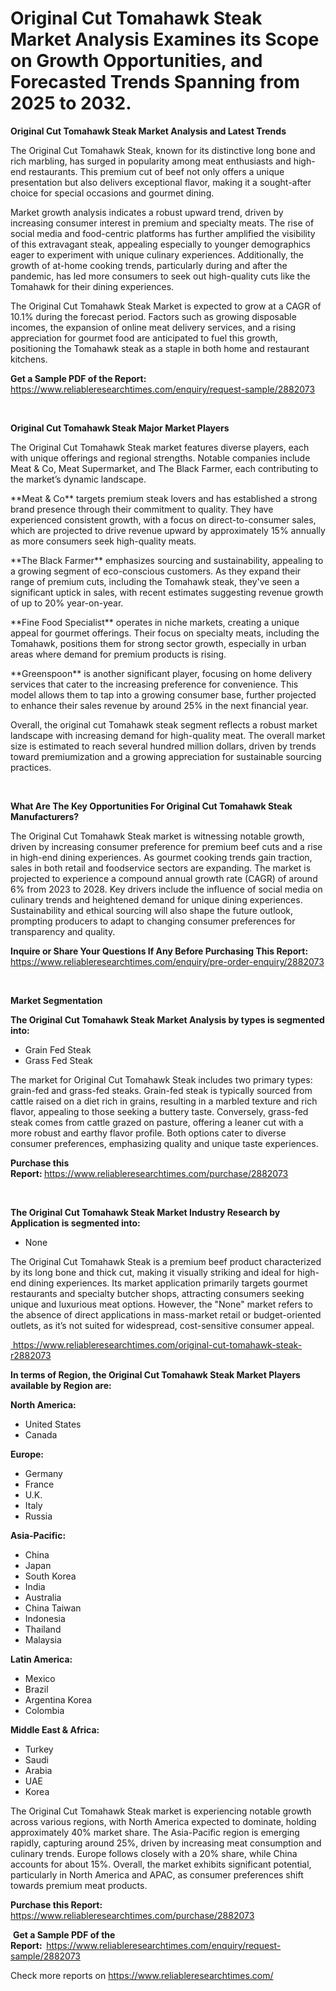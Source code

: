<p><h1>Original Cut Tomahawk Steak Market Analysis Examines its Scope on Growth Opportunities, and Forecasted Trends Spanning from 2025 to 2032.</h1></p><p><strong>Original Cut Tomahawk Steak Market Analysis and Latest Trends</strong></p>
<p><p>The Original Cut Tomahawk Steak, known for its distinctive long bone and rich marbling, has surged in popularity among meat enthusiasts and high-end restaurants. This premium cut of beef not only offers a unique presentation but also delivers exceptional flavor, making it a sought-after choice for special occasions and gourmet dining.</p><p>Market growth analysis indicates a robust upward trend, driven by increasing consumer interest in premium and specialty meats. The rise of social media and food-centric platforms has further amplified the visibility of this extravagant steak, appealing especially to younger demographics eager to experiment with unique culinary experiences. Additionally, the growth of at-home cooking trends, particularly during and after the pandemic, has led more consumers to seek out high-quality cuts like the Tomahawk for their dining experiences.</p><p>The Original Cut Tomahawk Steak Market is expected to grow at a CAGR of 10.1% during the forecast period. Factors such as growing disposable incomes, the expansion of online meat delivery services, and a rising appreciation for gourmet food are anticipated to fuel this growth, positioning the Tomahawk steak as a staple in both home and restaurant kitchens.</p></p>
<p><strong>Get a Sample PDF of the Report:&nbsp;</strong> <a href="https://www.reliableresearchtimes.com/enquiry/request-sample/2882073?utm_campaign=3317&utm_medium=2&utm_source=Github&utm_content=ia&utm_term=12032025&utm_id=original-cut-tomahawk-steak">https://www.reliableresearchtimes.com/enquiry/request-sample/2882073</a></p>
<p>&nbsp;</p>
<p><strong>Original Cut Tomahawk Steak Major Market Players</strong></p>
<p><p>The Original Cut Tomahawk Steak market features diverse players, each with unique offerings and regional strengths. Notable companies include Meat & Co, Meat Supermarket, and The Black Farmer, each contributing to the market’s dynamic landscape.</p><p>**Meat & Co** targets premium steak lovers and has established a strong brand presence through their commitment to quality. They have experienced consistent growth, with a focus on direct-to-consumer sales, which are projected to drive revenue upward by approximately 15% annually as more consumers seek high-quality meats.</p><p>**The Black Farmer** emphasizes sourcing and sustainability, appealing to a growing segment of eco-conscious customers. As they expand their range of premium cuts, including the Tomahawk steak, they've seen a significant uptick in sales, with recent estimates suggesting revenue growth of up to 20% year-on-year.</p><p>**Fine Food Specialist** operates in niche markets, creating a unique appeal for gourmet offerings. Their focus on specialty meats, including the Tomahawk, positions them for strong sector growth, especially in urban areas where demand for premium products is rising.</p><p>**Greenspoon** is another significant player, focusing on home delivery services that cater to the increasing preference for convenience. This model allows them to tap into a growing consumer base, further projected to enhance their sales revenue by around 25% in the next financial year.</p><p>Overall, the original cut Tomahawk steak segment reflects a robust market landscape with increasing demand for high-quality meat. The overall market size is estimated to reach several hundred million dollars, driven by trends toward premiumization and a growing appreciation for sustainable sourcing practices.</p></p>
<p>&nbsp;</p>
<p><strong>What Are The Key Opportunities For Original Cut Tomahawk Steak Manufacturers?</strong></p>
<p><p>The Original Cut Tomahawk Steak market is witnessing notable growth, driven by increasing consumer preference for premium beef cuts and a rise in high-end dining experiences. As gourmet cooking trends gain traction, sales in both retail and foodservice sectors are expanding. The market is projected to experience a compound annual growth rate (CAGR) of around 6% from 2023 to 2028. Key drivers include the influence of social media on culinary trends and heightened demand for unique dining experiences. Sustainability and ethical sourcing will also shape the future outlook, prompting producers to adapt to changing consumer preferences for transparency and quality.</p></p>
<p><strong>Inquire or Share Your Questions If Any Before Purchasing This Report:</strong> <a href="https://www.reliableresearchtimes.com/enquiry/pre-order-enquiry/2882073?utm_campaign=3317&utm_medium=2&utm_source=Github&utm_content=ia&utm_term=12032025&utm_id=original-cut-tomahawk-steak">https://www.reliableresearchtimes.com/enquiry/pre-order-enquiry/2882073</a></p>
<p>&nbsp;</p>
<p><strong>Market Segmentation</strong></p>
<p><strong>The Original Cut Tomahawk Steak Market Analysis by types is segmented into:</strong></p>
<p><ul><li>Grain Fed Steak</li><li>Grass Fed Steak</li></ul></p>
<p><p>The market for Original Cut Tomahawk Steak includes two primary types: grain-fed and grass-fed steaks. Grain-fed steak is typically sourced from cattle raised on a diet rich in grains, resulting in a marbled texture and rich flavor, appealing to those seeking a buttery taste. Conversely, grass-fed steak comes from cattle grazed on pasture, offering a leaner cut with a more robust and earthy flavor profile. Both options cater to diverse consumer preferences, emphasizing quality and unique taste experiences.</p></p>
<p><strong>Purchase this Report:&nbsp;</strong><a href="https://www.reliableresearchtimes.com/purchase/2882073?utm_campaign=3317&utm_medium=2&utm_source=Github&utm_content=ia&utm_term=12032025&utm_id=original-cut-tomahawk-steak">https://www.reliableresearchtimes.com/purchase/2882073</a></p>
<p>&nbsp;</p>
<p><strong>The Original Cut Tomahawk Steak Market Industry Research by Application is segmented into:</strong></p>
<p><ul><li>None</li></ul></p>
<p><p>The Original Cut Tomahawk Steak is a premium beef product characterized by its long bone and thick cut, making it visually striking and ideal for high-end dining experiences. Its market application primarily targets gourmet restaurants and specialty butcher shops, attracting consumers seeking unique and luxurious meat options. However, the "None" market refers to the absence of direct applications in mass-market retail or budget-oriented outlets, as it’s not suited for widespread, cost-sensitive consumer appeal.</p></p>
<p><a href="https://www.reliableresearchtimes.com/original-cut-tomahawk-steak-r2882073?utm_campaign=3317&utm_medium=2&utm_source=Github&utm_content=ia&utm_term=12032025&utm_id=original-cut-tomahawk-steak">&nbsp;https://www.reliableresearchtimes.com/original-cut-tomahawk-steak-r2882073</a></p>
<p><strong>In terms of Region, the Original Cut Tomahawk Steak Market Players available by Region are:</strong></p>
<p>
    <p> <strong> North America: </strong>
        <ul>
            <li>United States</li>
            <li>Canada</li>
        </ul>
        </p> 
    <p> <strong> Europe: </strong>
        <ul>
            <li>Germany</li>
            <li>France</li>
            <li>U.K.</li>
            <li>Italy</li>
            <li>Russia</li>
        </ul>
        </p> 
    <p> <strong> Asia-Pacific: </strong>
        <ul>
            <li>China</li>
            <li>Japan</li>
            <li>South Korea</li>
            <li>India</li>
            <li>Australia</li>
            <li>China Taiwan</li>
            <li>Indonesia</li>
            <li>Thailand</li>
            <li>Malaysia</li>
        </ul>
        </p> 
    <p> <strong> Latin America: </strong>
        <ul>
            <li>Mexico</li>
            <li>Brazil</li>
            <li>Argentina Korea</li>
            <li>Colombia</li>
        </ul>
        </p> 
    <p> <strong> Middle East & Africa: </strong>
        <ul>
            <li>Turkey</li>
            <li>Saudi</li>
            <li>Arabia</li>
            <li>UAE</li>
            <li>Korea</li>
        </ul>
    </p>
    </p>
<p><p>The Original Cut Tomahawk Steak market is experiencing notable growth across various regions, with North America expected to dominate, holding approximately 40% market share. The Asia-Pacific region is emerging rapidly, capturing around 25%, driven by increasing meat consumption and culinary trends. Europe follows closely with a 20% share, while China accounts for about 15%. Overall, the market exhibits significant potential, particularly in North America and APAC, as consumer preferences shift towards premium meat products.</p></p>
<p><strong>Purchase this Report: </strong><a href="https://www.reliableresearchtimes.com/purchase/2882073?utm_campaign=3317&utm_medium=2&utm_source=Github&utm_content=ia&utm_term=12032025&utm_id=original-cut-tomahawk-steak">https://www.reliableresearchtimes.com/purchase/2882073</a></p>
<p>&nbsp;<strong>Get a Sample PDF of the Report:&nbsp;&nbsp;</strong><a href="https://www.reliableresearchtimes.com/enquiry/request-sample/2882073?utm_campaign=3317&utm_medium=2&utm_source=Github&utm_content=ia&utm_term=12032025&utm_id=original-cut-tomahawk-steak">https://www.reliableresearchtimes.com/enquiry/request-sample/2882073</a></p>
<p><strong></strong></p>
<p>Check more reports on <a href="https://www.reliableresearchtimes.com/?utm_campaign=3317&utm_medium=2&utm_source=Github&utm_content=ia&utm_term=12032025&utm_id=original-cut-tomahawk-steak">https://www.reliableresearchtimes.com/</a></p>